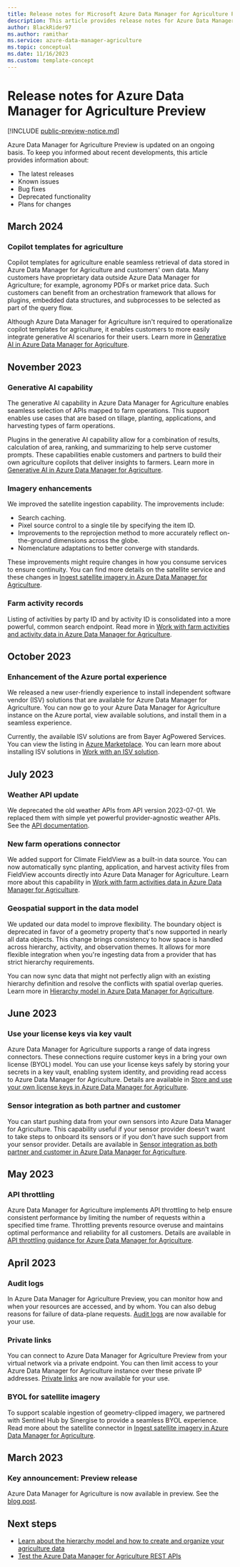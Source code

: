 ```yaml
---
title: Release notes for Microsoft Azure Data Manager for Agriculture Preview
description: This article provides release notes for Azure Data Manager for Agriculture Preview releases, improvements, bug fixes, and known issues. 
author: BlackRider97 
ms.author: ramithar 
ms.service: azure-data-manager-agriculture
ms.topic: conceptual 
ms.date: 11/16/2023 
ms.custom: template-concept 
---
```


# Release notes for Azure Data Manager for Agriculture Preview 

[!INCLUDE [public-preview-notice.md](includes/public-preview-notice.md)]

Azure Data Manager for Agriculture Preview is updated on an ongoing basis. To keep you informed about recent developments, this article provides information about:

- The latest releases
- Known issues
- Bug fixes
- Deprecated functionality
- Plans for changes



## March 2024

### Copilot templates for agriculture

Copilot templates for agriculture enable seamless retrieval of data stored in Azure Data Manager for Agriculture and customers' own data. Many customers have proprietary data outside Azure Data Manager for Agriculture; for example, agronomy PDFs or market price data. Such customers can benefit from an orchestration framework that allows for plugins, embedded data structures, and subprocesses to be selected as part of the query flow.

Although Azure Data Manager for Agriculture isn't required to operationalize copilot templates for agriculture, it enables customers to more easily integrate generative AI scenarios for their users. Learn more in [Generative AI in Azure Data Manager for Agriculture](concepts-llm-apis.md).

## November 2023

### Generative AI capability

The generative AI capability in Azure Data Manager for Agriculture enables seamless selection of APIs mapped to farm operations. This support enables use cases that are based on tillage, planting, applications, and harvesting types of farm operations.

Plugins in the generative AI capability allow for a combination of results, calculation of area, ranking, and summarizing to help serve customer prompts. These capabilities enable customers and partners to build their own agriculture copilots that deliver insights to farmers. Learn more in [Generative AI in Azure Data Manager for Agriculture](concepts-llm-apis.md).

### Imagery enhancements

We improved the satellite ingestion capability. The improvements include:

- Search caching.
- Pixel source control to a single tile by specifying the item ID.
- Improvements to the reprojection method to more accurately reflect on-the-ground dimensions across the globe.
- Nomenclature adaptations to better converge with standards.

These improvements might require changes in how you consume services to ensure continuity. You can find more details on the satellite service and these changes in [Ingest satellite imagery in Azure Data Manager for Agriculture](concepts-ingest-satellite-imagery.md).

### Farm activity records

Listing of activities by party ID and by activity ID is consolidated into a more powerful, common search endpoint. Read more in [Work with farm activities and activity data in Azure Data Manager for Agriculture](how-to-ingest-and-egress-farm-operations-data.md).

## October 2023

### Enhancement of the Azure portal experience

We released a new user-friendly experience to install independent software vendor (ISV) solutions that are available for Azure Data Manager for Agriculture. You can now go to your Azure Data Manager for Agriculture instance on the Azure portal, view available solutions, and install them in a seamless experience.

Currently, the available ISV solutions are from Bayer AgPowered Services. You can view the listing in [Azure Marketplace](https://azuremarketplace.microsoft.com/marketplace/apps?search=bayer&page=1). You can learn more about installing ISV solutions in [Work with an ISV solution](how-to-set-up-isv-solution.md).

## July 2023

### Weather API update

We deprecated the old weather APIs from API version 2023-07-01. We replaced them with simple yet powerful provider-agnostic weather APIs. See the [API documentation](/rest/api/data-manager-for-agri/#weather).

### New farm operations connector

We added support for Climate FieldView as a built-in data source. You can now automatically sync planting, application, and harvest activity files from FieldView accounts directly into Azure Data Manager for Agriculture. Learn more about this capability in [Work with farm activities data in Azure Data Manager for Agriculture](concepts-farm-operations-data.md).

### Geospatial support in the data model

We updated our data model to improve flexibility. The boundary object is deprecated in favor of a geometry property that's now supported in nearly all data objects. This change brings consistency to how space is handled across hierarchy, activity, and observation themes. It allows for more flexible integration when you're ingesting data from a provider that has strict hierarchy requirements.

You can now sync data that might not perfectly align with an existing hierarchy definition and resolve the conflicts with spatial overlap queries. Learn more in [Hierarchy model in Azure Data Manager for Agriculture](concepts-hierarchy-model.md).

## June 2023

### Use your license keys via key vault

Azure Data Manager for Agriculture supports a range of data ingress connectors. These connections require customer keys in a bring your own license (BYOL) model. You can use your license keys safely by storing your secrets in a key vault, enabling system identity, and providing read access to Azure Data Manager for Agriculture. Details are available in [Store and use your own license keys in Azure Data Manager for Agriculture](concepts-byol-and-credentials.md).

### Sensor integration as both partner and customer

You can start pushing data from your own sensors into Azure Data Manager for Agriculture. This capability useful if your sensor provider doesn't want to take steps to onboard its sensors or if you don't have such support from your sensor provider. Details are available in [Sensor integration as both partner and customer in Azure Data Manager for Agriculture](how-to-set-up-sensor-as-customer-and-partner.md).

## May 2023

### API throttling

Azure Data Manager for Agriculture implements API throttling to help ensure consistent performance by limiting the number of requests within a specified time frame. Throttling prevents resource overuse and maintains optimal performance and reliability for all customers. Details are available in [API throttling guidance for Azure Data Manager for Agriculture](concepts-understanding-throttling.md).

## April 2023

### Audit logs

In Azure Data Manager for Agriculture Preview, you can monitor how and when your resources are accessed, and by whom. You can also debug reasons for failure of data-plane requests. [Audit logs](how-to-set-up-audit-logs.md) are now available for your use.  

### Private links

You can connect to Azure Data Manager for Agriculture Preview from your virtual network via a private endpoint. You can then limit access to your Azure Data Manager for Agriculture instance over these private IP addresses. [Private links](how-to-set-up-private-links.md) are now available for your use.  

### BYOL for satellite imagery

To support scalable ingestion of geometry-clipped imagery, we partnered with Sentinel Hub by Sinergise to provide a seamless BYOL experience. Read more about the satellite connector in [Ingest satellite imagery in Azure Data Manager for Agriculture](concepts-ingest-satellite-imagery.md).

## March 2023

### Key announcement: Preview release

Azure Data Manager for Agriculture is now available in preview. See the [blog post](https://azure.microsoft.com/blog/announcing-microsoft-azure-data-manager-for-agriculture-accelerating-innovation-across-the-agriculture-value-chain/).

## Next steps

- [Learn about the hierarchy model and how to create and organize your agriculture data](./concepts-hierarchy-model.md)
- [Test the Azure Data Manager for Agriculture REST APIs](/rest/api/data-manager-for-agri)
